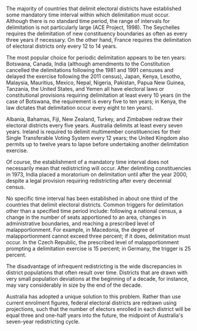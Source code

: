 The majority of countries that delimit electoral districts have established some mandatory time interval within which delimitation must occur. Although there is no standard time period, the range of intervals for delimitation is not particularly large (ACE Project, 1998). The Seychelles requires the delimitation of new constituency boundaries as often as every three years if necessary. On the other hand, France requires the delimitation of electoral districts only every 12 to 14 years.

The most popular choice for periodic delimitation appears to be ten years: Botswana, Canada, India (although amendments to the Constitution cancelled the delimitations following the 1981 and 1991 censuses and delayed the exercise following the 2011 census), Japan, Kenya, Lesotho, Malaysia, Mauritius, Mexico, Nepal, Nigeria, Pakistan, Papua New Guinea, Tanzania, the United States, and Yemen all have electoral laws or constitutional provisions requiring delimitation at least every 10 years (in the case of Botswana, the requirement is every five to ten years; in Kenya, the law dictates that delimitation occur every eight to ten years).

Albania, Bahamas, Fiji, New Zealand, Turkey, and Zimbabwe redraw their electoral districts every five years. Australia delimits at least every seven years. Ireland is required to delimit multimember constituencies for their Single Transferable Voting System every 12 years; the United Kingdom also permits up to twelve years to lapse before undertaking another delimitation exercise.

Of course, the establishment of a mandatory time interval does not necessarily mean that redistricting will occur. After delimiting constituencies in 1973, India placed a moratorium on delimitation until after the year 2000, despite a legal provision requiring redistricting after every decennial census.

No specific time interval has been established in about one third of the countries that delimit electoral districts. Common triggers for delimitation other than a specified time period include: following a national census, a change in the number of seats apportioned to an area, changes in administrative boundaries, and reaching a prescribed level of malapportionment. For example, in Macedonia, the degree of malapportionment cannot exceed three percent; if it does, delimitation must occur. In the Czech Republic, the prescribed level of malapportionment prompting a delimitation exercise is 15 percent; in Germany, the trigger is 25 percent.

The disadvantage of infrequent redistricting is the wide discrepancies in district populations that often result over time. Districts that are drawn with very small population deviations at the beginning of a decade, for instance, may vary considerably in size by the end of the decade.

Australia has adopted a unique solution to this problem. Rather than use current enrolment figures, federal electoral districts are redrawn using projections, such that the number of electors enrolled in each district will be equal three and one-half years into the future, the midpoint of Australia's seven-year redistricting cycle.
